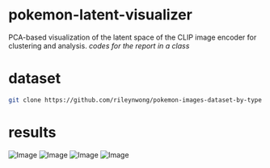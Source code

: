 # pokemon-latent-visualizer
PCA-based visualization of the latent space of the CLIP image encoder for clustering and analysis.
*codes for the report in a class*
# dataset
```bash
git clone https://github.com/rileynwong/pokemon-images-dataset-by-type
```
# results
![Image](https://github.com/user-attachments/assets/ac97e5d2-cdf6-4d3a-ab2e-ca062e223106)
![Image](https://github.com/user-attachments/assets/406bfcfe-4d5a-4a20-b334-40823866815c)
![Image](https://github.com/user-attachments/assets/0b5b8e74-a539-4d4f-a86d-5660e13fe83a)
![Image](https://github.com/user-attachments/assets/50fc721c-7d6b-4fa8-a524-a367b087575e)

